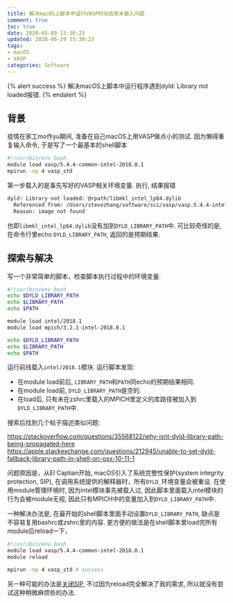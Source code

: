 ```yaml
---
title: 解决macOS上脚本中运行VASP时动态库未载入问题
comment: true
toc: true
date: 2020-05-09 15:30:23
updated: 2020-06-29 15:30:23
tags:
- macOS
- VASP
categories: Software
---
```


{% alert success %}
解决macOS上脚本中运行程序遇到dyld: Library not loaded报错.
{% endalert %}
<!--more-->

## 背景

疫情在家工mo作yu期间, 准备在自己macOS上用VASP做点小的测试. 因为懒得重复输入命令, 于是写了一个最基本的shell脚本

```bash
#!/usr/bin/env bash
module load vasp/5.4.4-common-intel-2018.0.1
mpirun -np 4 vasp_std
```

第一步载入的是事先写好的VASP相关环境变量. 执行, 结果报错

```bash
dyld: Library not loaded: @rpath/libmkl_intel_lp64.dylib
  Referenced from: /Users/stevezhang/software/sci/vasp/vasp.5.4.4-intel-2018.0.1/common/bin/vasp_std
  Reason: image not found
```

也即`libmkl_intel_lp64.dylib`没有加到`DYLD_LIBRARY_PATH`中. 可比较奇怪的是, 在命令行里echo `DYLD_LIBRARY_PATH`, 返回的是预期结果.

## 探索与解决

写一个非常简单的脚本，检查脚本执行过程中的环境变量.

```bash
#!/usr/bin/env bash
echo $DYLD_LIBRARY_PATH
echo $LIBRARY_PATH
echo $PATH

module load intel/2018.1
module load mpich/3.2.1-intel-2018.0.1

echo $DYLD_LIBRARY_PATH
echo $LIBRARY_PATH
echo $PATH
```

运行前线载入`intel/2018.1`模块. 运行脚本发现:

- 在module load前后, `LIBRARY_PATH`和`PATH`同echo的预期结果相同.
- 在module load前, `DYLD_LIBRARY_PATH`是空的.
- 在load后, 只有未在zshrc里载入的MPICH里定义的库路径被加入到`DYLD_LIBRARY_PATH`中.

搜索后找到几个帖子描述类似问题:

<https://stackoverflow.com/questions/35568122/why-isnt-dyld-library-path-being-propagated-here>
<https://apple.stackexchange.com/questions/212945/unable-to-set-dyld-fallback-library-path-in-shell-on-osx-10-11-1>

问题原因是，从El Captian开始, macOS引入了系统完整性保护(system integrity protection, SIP), 在调用系统提供的解释器时，所有`DYLD_`环境变量会被重设. 在使用module管理环境时, 因为intel模块事先被载入过, 因此脚本里面载入intel模块的行为会被module无视, 因此只有MPICH中的变量加入到`DYLD_LIBRARY_PATH`中.

一种解决办法是, 在最开始的shell脚本里面手动设置`DYLD_LIBRARY_PATH`, 缺点是不容易复用bashrc或zshrc里的内容. 更方便的做法是在shell脚本里load完所有module后reload一下，

```bash
#!/usr/bin/env bash
module load vasp/5.4.4-common-intel-2018.0.1
module reload

mpirun -np 4 vasp_std # success
```

另一种可能的办法是[关闭SIP](https://blog.csdn.net/qq285744011/article/details/82219340), 不过因为reload完全解决了我的需求, 所以就没有尝试这种稍微麻烦些的办法.
